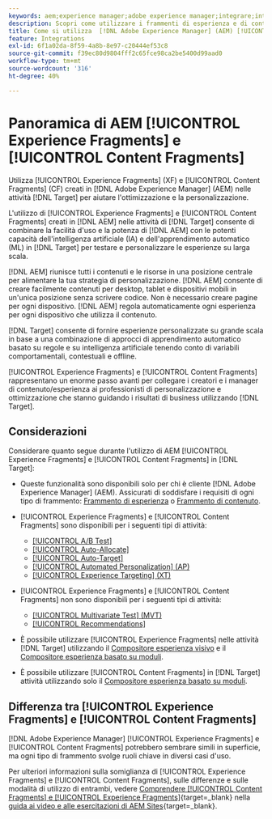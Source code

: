 ```yaml
---
keywords: aem;experience manager;adobe experience manager;integrare;integrazione;frammenti di esperienza;frammenti di contenuto
description: Scopri come utilizzare i frammenti di esperienza e di contenuto di [!DNL Adobe Experience Manager] nelle attività [!DNL Adobe Target] .
title: Come si utilizza  [!DNL Adobe Experience Manager] (AEM) [!UICONTROL Experience Fragments] e [!UICONTROL Content Fragments]?
feature: Integrations
exl-id: 6f1a02da-8f59-4a8b-8e97-c20444ef53c8
source-git-commit: f39ec80d9804fff2c65fce98ca2be5400d99aad0
workflow-type: tm+mt
source-wordcount: '316'
ht-degree: 40%

---
```


# Panoramica di AEM [!UICONTROL Experience Fragments] e [!UICONTROL Content Fragments]

Utilizza [!UICONTROL Experience Fragments] (XF) e [!UICONTROL Content Fragments] (CF) creati in [!DNL Adobe Experience Manager] (AEM) nelle attività [!DNL Target] per aiutare l&#39;ottimizzazione e la personalizzazione.

L&#39;utilizzo di [!UICONTROL Experience Fragments] e [!UICONTROL Content Fragments] creati in [!DNL AEM] nelle attività di [!DNL Target] consente di combinare la facilità d&#39;uso e la potenza di [!DNL AEM] con le potenti capacità dell&#39;intelligenza artificiale (IA) e dell&#39;apprendimento automatico (ML) in [!DNL Target] per testare e personalizzare le esperienze su larga scala.

[!DNL AEM] riunisce tutti i contenuti e le risorse in una posizione centrale per alimentare la tua strategia di personalizzazione. [!DNL AEM] consente di creare facilmente contenuti per desktop, tablet e dispositivi mobili in un&#39;unica posizione senza scrivere codice. Non è necessario creare pagine per ogni dispositivo. [!DNL AEM] regola automaticamente ogni esperienza per ogni dispositivo che utilizza il contenuto.

[!DNL Target] consente di fornire esperienze personalizzate su grande scala in base a una combinazione di approcci di apprendimento automatico basato su regole e su intelligenza artificiale tenendo conto di variabili comportamentali, contestuali e offline.

[!UICONTROL Experience Fragments] e [!UICONTROL Content Fragments] rappresentano un enorme passo avanti per collegare i creatori e i manager di contenuto/esperienza ai professionisti di personalizzazione e ottimizzazione che stanno guidando i risultati di business utilizzando [!DNL Target].

## Considerazioni

Considerare quanto segue durante l&#39;utilizzo di AEM [!UICONTROL Experience Fragments] e [!UICONTROL Content Fragments] in [!DNL Target]:
* Queste funzionalità sono disponibili solo per chi è cliente [!DNL Adobe Experience Manager] (AEM). Assicurati di soddisfare i requisiti di ogni tipo di frammento: [Frammento di esperienza](/help/main/c-integrating-target-with-mac/aem/experience-fragments-aem.md#requirements) o [Frammento di contenuto](/help/main/c-integrating-target-with-mac/aem/content-fragments-aem.md#requirements).
* [!UICONTROL Experience Fragments] e [!UICONTROL Content Fragments] sono disponibili per i seguenti tipi di attività:

   * [[!UICONTROL A/B Test]](/help/main/c-activities/t-test-ab/test-ab.md)
   * [[!UICONTROL Auto-Allocate]](/help/main/c-activities/automated-traffic-allocation/automated-traffic-allocation.md)
   * [[!UICONTROL Auto-Target]](/help/main/c-activities/auto-target/auto-target-to-optimize.md)
   * [[!UICONTROL Automated Personalization] (AP)](/help/main/c-activities/t-automated-personalization/automated-personalization.md)
   * [[!UICONTROL Experience Targeting] (XT)](/help/main/c-activities/t-experience-target/experience-target.md)

* [!UICONTROL Experience Fragments] e [!UICONTROL Content Fragments] non sono disponibili per i seguenti tipi di attività:

   * [[!UICONTROL Multivariate Test] (MVT)](/help/main/c-activities/c-multivariate-testing/multivariate-testing.md)
   * [[!UICONTROL Recommendations]](/help/main/c-recommendations/recommendations.md)

* È possibile utilizzare [!UICONTROL Experience Fragments] nelle attività [!DNL Target] utilizzando il [Compositore esperienza visivo](/help/main/c-experiences/c-visual-experience-composer/visual-experience-composer.md) e il [Compositore esperienza basato su moduli](/help/main/c-experiences/form-experience-composer.md).
* È possibile utilizzare [!UICONTROL Content Fragments] in [!DNL Target] attività utilizzando solo il [Compositore esperienza basato su moduli](/help/main/c-experiences/form-experience-composer.md).

## Differenza tra [!UICONTROL Experience Fragments] e [!UICONTROL Content Fragments]

[!DNL Adobe Experience Manager] [!UICONTROL Experience Fragments] e [!UICONTROL Content Fragments] potrebbero sembrare simili in superficie, ma ogni tipo di frammento svolge ruoli chiave in diversi casi d&#39;uso.

Per ulteriori informazioni sulla somiglianza di [!UICONTROL Experience Fragments] e [!UICONTROL Content Fragments], sulle differenze e sulle modalità di utilizzo di entrambi, vedere [Comprendere [!UICONTROL Content Fragments] e [!UICONTROL Experience Fragments]](https://experienceleague.adobe.com/docs/experience-manager-learn/sites/content-fragments/understand-content-fragments-and-experience-fragments.html?lang=it){target=_blank} nella [guida ai video e alle esercitazioni di AEM Sites](https://experienceleague.adobe.com/docs/experience-manager-learn/sites/overview.html?lang=it){target=_blank}.
